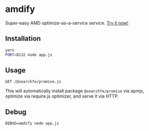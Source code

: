 # amdify

Super-easy AMD optimize-as-a-service service. [Try it now!](https://amdfiy.herokuapp.com/@searchfe/promise.js)

## Installation

```bash
yarn
PORT=8132 node app.js
```

## Usage

```
GET /@searchfe/promise.js
```

This will automatically install package `@searchfe/promise` via apmjs,
 optimize via require.js optimizer, and serve it via HTTP.


## Debug

```
DEBUG=amdify node app.js
```

